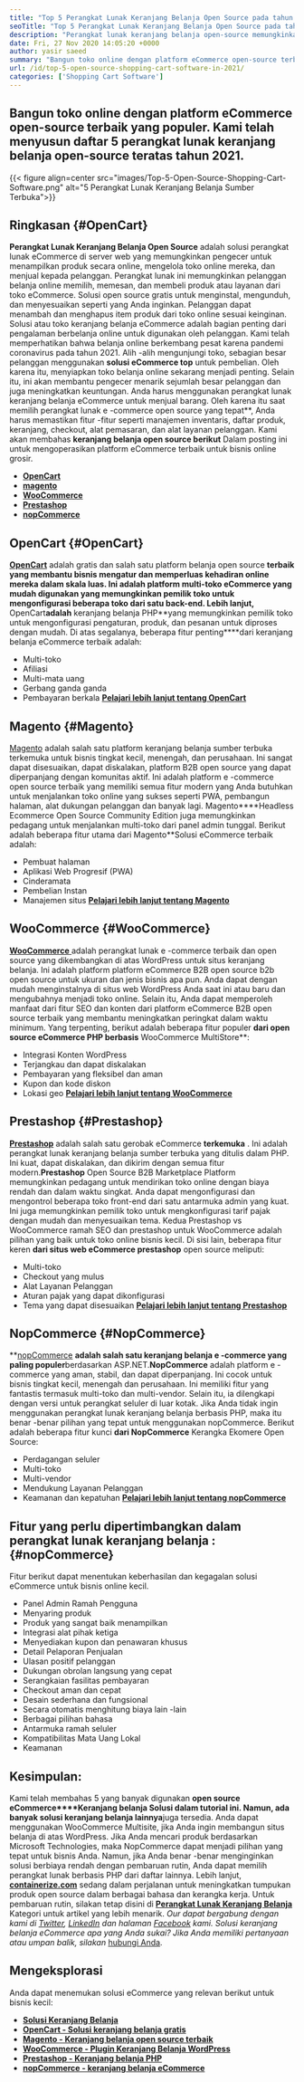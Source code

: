 ```yaml
---
title: "Top 5 Perangkat Lunak Keranjang Belanja Open Source pada tahun 2021" 
seoTitle: "Top 5 Perangkat Lunak Keranjang Belanja Open Source pada tahun 2021" 
description: "Perangkat lunak keranjang belanja open-source memungkinkan Anda untuk membuat situs web e-commerce online berbiaya rendah untuk bisnis Anda. Mari kita tinjau 5 keranjang belanja freeware teratas." 
date: Fri, 27 Nov 2020 14:05:20 +0000
author: yasir saeed
summary: "Bangun toko online dengan platform eCommerce open-source terbaik yang populer. Kami telah menyusun daftar 5 perangkat lunak keranjang belanja open-source teratas tahun 2021." 
url: /id/top-5-open-source-shopping-cart-software-in-2021/
categories: ['Shopping Cart Software']
---
```


## Bangun toko online dengan platform eCommerce open-source terbaik yang populer. Kami telah menyusun daftar 5 perangkat lunak keranjang belanja open-source teratas tahun 2021.

{{< figure align=center src="images/Top-5-Open-Source-Shopping-Cart-Software.png" alt="5 Perangkat Lunak Keranjang Belanja Sumber Terbuka">}}


## **Ringkasan** {#OpenCart}

**Perangkat Lunak Keranjang Belanja Open Source** adalah solusi perangkat lunak eCommerce di server web yang memungkinkan pengecer untuk menampilkan produk secara online, mengelola toko online mereka, dan menjual kepada pelanggan. Perangkat lunak ini memungkinkan pelanggan belanja online memilih, memesan, dan membeli produk atau layanan dari toko eCommerce. Solusi open source gratis untuk menginstal, mengunduh, dan menyesuaikan seperti yang Anda inginkan. Pelanggan dapat menambah dan menghapus item produk dari toko online sesuai keinginan. Solusi atau toko keranjang belanja eCommerce adalah bagian penting dari pengalaman berbelanja online untuk digunakan oleh pelanggan.
Kami telah memperhatikan bahwa belanja online berkembang pesat karena pandemi coronavirus pada tahun 2021. Alih -alih mengunjungi toko, sebagian besar pelanggan menggunakan **solusi eCommerce top** untuk pembelian. Oleh karena itu, menyiapkan toko belanja online sekarang menjadi penting. Selain itu, ini akan membantu pengecer menarik sejumlah besar pelanggan dan juga meningkatkan keuntungan. Anda harus menggunakan perangkat lunak keranjang belanja eCommerce untuk menjual barang. Oleh karena itu saat memilih perangkat lunak e -commerce open source yang tepat**, Anda harus memastikan fitur -fitur seperti manajemen inventaris, daftar produk, keranjang, checkout, alat pemasaran, dan alat layanan pelanggan.
Kami akan membahas **keranjang belanja open source berikut** Dalam posting ini untuk mengoperasikan platform eCommerce terbaik untuk bisnis online grosir.
* [ **OpenCart** ][1]
* [ **magento** ][2]
* [ **WooCommerce** ][3]
* [ **Prestashop** ][4]
* [ **nopCommerce** ][5]

## OpenCart {#OpenCart}

[ **OpenCart**][6] adalah gratis dan salah satu platform belanja open source **terbaik yang membantu bisnis mengatur dan memperluas kehadiran online mereka dalam skala luas. Ini adalah platform multi-toko eCommerce yang mudah digunakan yang memungkinkan pemilik toko untuk mengonfigurasi beberapa toko dari satu back-end. Lebih lanjut,** OpenCart**adalah** keranjang belanja PHP**yang memungkinkan pemilik toko untuk mengonfigurasi pengaturan, produk, dan pesanan untuk diproses dengan mudah.
Di atas segalanya, beberapa fitur penting****dari keranjang belanja eCommerce terbaik adalah:
  * Multi-toko
  * Afiliasi
  * Multi-mata uang
  * Gerbang ganda ganda
  * Pembayaran berkala
[ **Pelajari lebih lanjut tentang OpenCart** ][7]

## Magento {#Magento}

[Magento][8] adalah salah satu platform keranjang belanja sumber terbuka terkemuka untuk bisnis tingkat kecil, menengah, dan perusahaan. Ini sangat dapat disesuaikan, dapat diskalakan, platform B2B open source yang dapat diperpanjang dengan komunitas aktif. Ini adalah platform e -commerce open source terbaik yang memiliki semua fitur modern yang Anda butuhkan untuk menjalankan toko online yang sukses seperti PWA, pembangun halaman, alat dukungan pelanggan dan banyak lagi. Magento****Headless Ecommerce Open Source Community Edition juga memungkinkan pedagang untuk menjalankan multi-toko dari panel admin tunggal.
Berikut adalah beberapa fitur utama dari Magento**Solusi eCommerce terbaik adalah:
  * Pembuat halaman
  * Aplikasi Web Progresif (PWA)
  * Cinderamata
  * Pembelian Instan
  * Manajemen situs
[ **Pelajari lebih lanjut tentang Magento** ][8]

## WooCommerce {#WooCommerce}

[ **WooCommerce** ][9] adalah perangkat lunak e -commerce terbaik dan open source yang dikembangkan di atas WordPress untuk situs keranjang belanja. Ini adalah platform platform eCommerce B2B open source b2b open source untuk ukuran dan jenis bisnis apa pun. Anda dapat dengan mudah menginstalnya di situs web WordPress Anda saat ini atau baru dan mengubahnya menjadi toko online. Selain itu, Anda dapat memperoleh manfaat dari fitur SEO dan konten dari platform eCommerce B2B open source terbaik yang membantu meningkatkan peringkat dalam waktu minimum.
Yang terpenting, berikut adalah beberapa fitur populer **dari open source eCommerce PHP berbasis** WooCommerce MultiStore**:
  * Integrasi Konten WordPress
  * Terjangkau dan dapat diskalakan
  * Pembayaran yang fleksibel dan aman
  * Kupon dan kode diskon
  * Lokasi geo
[ **Pelajari lebih lanjut tentang WooCommerce** ][10]

## Prestashop {#Prestashop}

[ **Prestashop**][11] adalah salah satu gerobak eCommerce **terkemuka** . Ini adalah perangkat lunak keranjang belanja sumber terbuka yang ditulis dalam PHP. Ini kuat, dapat diskalakan, dan dikirim dengan semua fitur modern.**Prestashop** Open Source B2B Marketplace Platform memungkinkan pedagang untuk mendirikan toko online dengan biaya rendah dan dalam waktu singkat. Anda dapat mengonfigurasi dan mengontrol beberapa toko front-end dari satu antarmuka admin yang kuat. Ini juga memungkinkan pemilik toko untuk mengkonfigurasi tarif pajak dengan mudah dan menyesuaikan tema. Kedua Prestashop vs WooCommerce ramah SEO dan prestashop untuk WooCommerce adalah pilihan yang baik untuk toko online bisnis kecil.
Di sisi lain, beberapa fitur keren **dari situs web eCommerce prestashop** open source meliputi:
  * Multi-toko
  * Checkout yang mulus
  * Alat Layanan Pelanggan
  * Aturan pajak yang dapat dikonfigurasi
  * Tema yang dapat disesuaikan
[ **Pelajari lebih lanjut tentang Prestashop** ][12]

## NopCommerce {#NopCommerce}

**[nopCommerce][13] **adalah salah satu keranjang belanja e -commerce yang paling populer**berdasarkan ASP.NET.**NopCommerce** adalah platform e -commerce yang aman, stabil, dan dapat diperpanjang. Ini cocok untuk bisnis tingkat kecil, menengah dan perusahaan. Ini memiliki fitur yang fantastis termasuk multi-toko dan multi-vendor. Selain itu, ia dilengkapi dengan versi untuk perangkat seluler di luar kotak. Jika Anda tidak ingin menggunakan perangkat lunak keranjang belanja berbasis PHP, maka itu benar -benar pilihan yang tepat untuk menggunakan nopCommerce.
Berikut adalah beberapa fitur kunci **dari NopCommerce** Kerangka Ekomere Open Source:
  * Perdagangan seluler
  * Multi-toko
  * Multi-vendor
  * Mendukung Layanan Pelanggan
  * Keamanan dan kepatuhan
[ **Pelajari lebih lanjut tentang nopCommerce** ][14]

## **Fitur yang perlu dipertimbangkan dalam perangkat lunak keranjang belanja** : {#nopCommerce}

Fitur berikut dapat menentukan keberhasilan dan kegagalan solusi eCommerce untuk bisnis online kecil.
  * Panel Admin Ramah Pengguna
  * Menyaring produk
  * Produk yang sangat baik menampilkan
  * Integrasi alat pihak ketiga
  * Menyediakan kupon dan penawaran khusus
  * Detail Pelaporan Penjualan
  * Ulasan positif pelanggan
  * Dukungan obrolan langsung yang cepat
  * Serangkaian fasilitas pembayaran
  * Checkout aman dan cepat
  * Desain sederhana dan fungsional
  * Secara otomatis menghitung biaya lain -lain
  * Berbagai pilihan bahasa
  * Antarmuka ramah seluler
  * Kompatibilitas Mata Uang Lokal
  * Keamanan

## Kesimpulan:
Kami telah membahas 5 yang banyak digunakan **open source eCommerce****Keranjang belanja **Solusi dalam tutorial ini. Namun, ada banyak solusi keranjang belanja** lainnya**juga tersedia. Anda dapat menggunakan WooCommerce Multisite, jika Anda ingin membangun situs belanja di atas WordPress. Jika Anda mencari produk berdasarkan Microsoft Technologies, maka NopCommerce dapat menjadi pilihan yang tepat untuk bisnis Anda. Namun, jika Anda benar -benar menginginkan solusi berbiaya rendah dengan pembaruan rutin, Anda dapat memilih perangkat lunak berbasis PHP dari daftar lainnya.
Lebih lanjut, [ **containerize.com**][15] sedang dalam perjalanan untuk meningkatkan tumpukan produk open source dalam berbagai bahasa dan kerangka kerja. Untuk pembaruan rutin, silakan tetap disini di [**Perangkat Lunak Keranjang Belanja** ][16] Kategori untuk artikel yang lebih menarik. _Our dapat bergabung dengan kami di [Twitter][17], [LinkedIn][18] dan halaman [Facebook][19] kami. Solusi keranjang belanja eCommerce apa yang Anda sukai? Jika Anda memiliki pertanyaan atau umpan balik, silakan_ [hubungi Anda][20].

## Mengeksplorasi
Anda dapat menemukan solusi eCommerce yang relevan berikut untuk bisnis kecil:
* [ **Solusi Keranjang Belanja** ][21]
* [ **OpenCart - Solusi keranjang belanja gratis** ][22]
* [ **Magento - Keranjang belanja open source terbaik** ][23]
* [ **WooCommerce - Plugin Keranjang Belanja WordPress** ][24]
* [ **Prestashop - Keranjang belanja PHP** ][25]
* [ **nopCommerce - keranjang belanja eCommerce** ][26]



[1]: #OpenCart
[2]: #Magento
[3]: #WooCommerce
[4]: #PrestaShop
[5]: #nopCommerce
[6]: https://products.containerize.com/ecommerce/opencart/
[7]: https://www.opencart.com/
[8]: https://magento.com/
[9]: https://products.containerize.com/ecommerce/woocommerce/
[10]: https://woocommerce.com/
[11]: https://products.containerize.com/ecommerce/prestashop/
[12]: https://www.prestashop.com/
[13]: https://products.containerize.com/ecommerce/nopcommerce/
[14]: https://www.nopcommerce.com/
[15]: https://www.containerize.com/
[16]: https://blog.containerize.com/category/shopping-cart-software
[17]: https://twitter.com/containerize_co
[18]: https://www.linkedin.com/company/containerize/
[19]: http://facebook.com/containerize
[20]: mailto:yasir.saeed@aspose.com
[21]: https://products.containerize.com/ecommerce
[22]: https://products.containerize.com/ecommerce/opencart
[23]: https://products.containerize.com/ecommerce/magento
[24]: https://products.containerize.com/ecommerce/woocommerce
[25]: https://products.containerize.com/ecommerce/prestashop
[26]: https://products.containerize.com/ecommerce/nopcommerce
